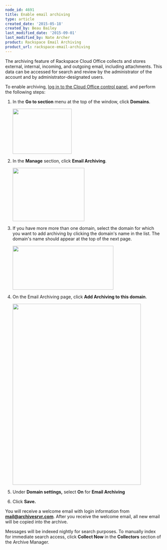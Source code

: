 ```yaml
---
node_id: 4691
title: Enable email archiving
type: article
created_date: '2015-05-18'
created_by: Beau Bailey
last_modified_date: '2015-09-01'
last_modified_by: Nate Archer
product: Rackspace Email Archiving
product_url: rackspace-email-archiving
---
```


The archiving feature of Rackspace Cloud Office collects and stores
external, internal, incoming, and outgoing email, including attachments.
This data can be accessed for search and review by the administrator of
the account and by administrator-designated users.

To enable archiving, [log in to the Cloud Office control
panel](https://cp.rackspace.com/), and perform the following steps:

1.  In the **Go to section** menu at the top of the window, click
    **Domains**.

    <img src="https://8026b2e3760e2433679c-fffceaebb8c6ee053c935e8915a3fbe7.ssl.cf2.rackcdn.com/field/image/Enable%20Archivinga_0.png" width="189" height="145" />

2.  In the **Manage** section, click **Email Archiving**.

    <img src="https://8026b2e3760e2433679c-fffceaebb8c6ee053c935e8915a3fbe7.ssl.cf2.rackcdn.com/field/image/Enable%20Archiving%202a_0.png" width="230" height="171" />

3.  If you have more more than one domain, select the domain for which
    you want to add archiving by clicking the domain's name in the list.
    The domain's name should appear at the top of the next page.

    <img src="https://8026b2e3760e2433679c-fffceaebb8c6ee053c935e8915a3fbe7.ssl.cf2.rackcdn.com/field/image/domainarchiving.png" width="323" height="141" />

4.  On the Email Archiving page, click **Add Archiving to this
    domain**.

    <img src="https://8026b2e3760e2433679c-fffceaebb8c6ee053c935e8915a3fbe7.ssl.cf2.rackcdn.com/field/image/Enable%20Archiving%203a_0.png" width="411" height="581" />

5.  Under **Domain settings,** select **On** for **Email Archiving**
6.  Click **Save.**<span id="cke_bm_168E"> </span>

You will receive a welcome email with login information from
**mail@archivesrvr.com**. After you receive the welcome email, all new
email will be copied into the archive.

Messages will be indexed nightly for search purposes. To manually index
for immediate search access, click **Collect Now** in the **Collectors**
section of the Archive Manager.

